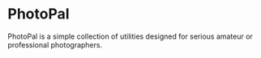# PhotoPal
PhotoPal is a simple collection of utilities designed for serious amateur or professional photographers.

